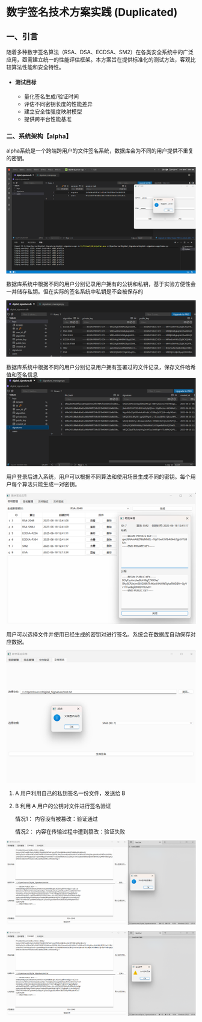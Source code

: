 # 数字签名技术方案实践 (Duplicated)

## **一、引言**

随着多种数字签名算法（RSA、DSA、ECDSA、SM2）在各类安全系统中的广泛应用，亟需建立统一的性能评估框架。本方案旨在提供标准化的测试方法，客观比较算法性能和安全特性。

- #### 测试目标

  - 量化签名生成/验证时间
  - 评估不同密钥长度的性能差异
  - 建立安全性强度映射模型
  - 提供跨平台性能基准

### 二、系统架构【alpha】

alpha系统是一个跨端跨用户的文件签名系统，数据库会为不同的用户提供不重复的密钥。

![image](assets/image-20250620234505-oc3b70e.png)

数据库系统中根据不同的用户分别记录用户拥有的公钥和私钥，基于实验方便性会一并储存私钥。但在实际的签名系统中私钥是不会被保存的

![image](assets/image-20250620234543-rwl2bzt.png)

数据库系统中根据不同的用户分别记录用户拥有签署过的文件记录，保存文件哈希值和签名信息![image](assets/image-20250620235054-55zn640.png)

用户登录后进入系统，用户可以根据不同算法和使用场景生成不同的密钥。每个用户每个算法只能生成一对密钥。

![image](assets/image-20250620234625-jwelvog.png)

用户可以选择文件并使用已经生成的密钥对进行签名。系统会在数据库自动保存对应数据。

![image](assets/image-20250620234742-71xagyl.png)

1. A 用户利用自己的私钥签名一份文件，发送给 B
2. B 利用 A 用户的公钥对文件进行签名验证

    情况1： 内容没有被篡改：验证通过

    情况2： 内容在传输过程中遭到篡改：验证失败

![image](assets/image-20250620234933-pwd09wk.png)

![image](assets/image-20250620235017-lznyo3u.png)
